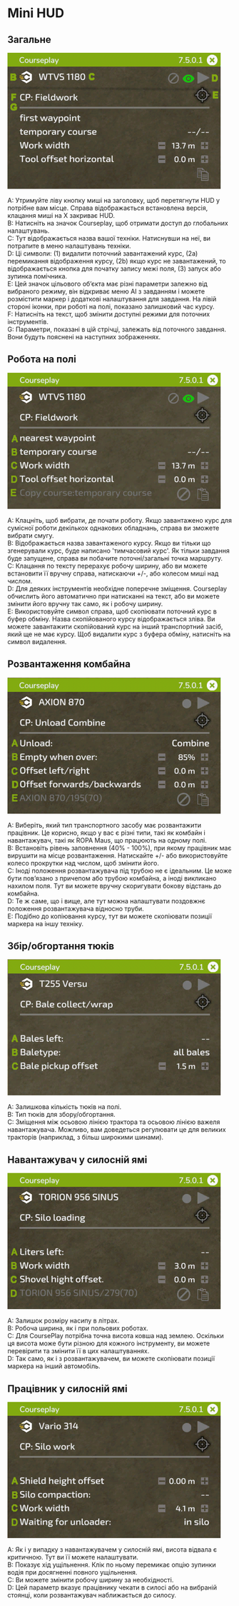 # Mini HUD
## Загальне

![Image](../assets/images/minihudhelp_general_0_0_478_305.png)

  
A: Утримуйте ліву кнопку миші на заголовку, щоб перетягнути HUD у потрібне вам місце. Справа відображається встановлена версія, клацання миші на Х закриває HUD.  
B: Натисніть на значок Courseplay, щоб отримати доступ до глобальних налаштувань.  
C: Тут відображається назва вашої техніки. Натиснувши на неї, ви потрапите в меню налаштувань техніки.  
D: Ці символи: (1) видалити поточний завантажений курс, (2a) перемикання відображення курсу, (2b) якщо курс не завантажений, то відображається кнопка для початку запису межі поля, (3) запуск або зупинка помічника.  
E: Цей значок цільового об’єкта має різні параметри залежно від вибраного режиму, він відкриває меню AI з завданням і можете розмістити маркер і додаткові налаштування для завдання. На лівій стороні іконки, при роботі на полі, показано залишковий час курсу.  
F: Натисніть на текст, щоб змінити доступні режими для поточних інструментів.  
G: Параметри, показані в цій стрічці, залежать від поточного завдання. Вони будуть пояснені на наступних зображеннях.  



## Робота на полі

![Image](../assets/images/minihudhelp_fieldwork_0_0_478_305.png)

  
A: Клацніть, щоб вибрати, де почати роботу. Якщо завантажено курс для сумісної роботи декількох однакових обладнань, справа ви зможете вибрати смугу.  
B: Відображається назва завантаженого курсу. Якщо ви тільки що згенерували курс, буде написано 'тимчасовий курс'. Як тільки завдання буде запущене, справа ви побачите поточні/загальні точка маршруту.  
C: Клацання по тексту перерахує робочу ширину, або ви можете встановити її вручну справа, натискаючи +/-, або колесом миші над числом.  
D: Для деяких інструментів необхідне поперечне зміщення. Courseplay обчислить його автоматично при натисканні на текст, або ви можете змінити його вручну так само, як і робочу ширину.  
E: Використовуйте символ справа, щоб скопіювати поточний курс в буфер обміну. Назва скопійованого курсу відображається зліва. Ви можете завантажити скопійований курс на інший транспортний засіб, який ще не має курсу. Щоб видалити курс з буфера обміну, натисніть на символ видалення.  



## Розвантаження комбайна

![Image](../assets/images/minihudhelp_combineunload_0_0_478_305.png)

  
A: Виберіть, який тип транспортного засобу має розвантажити працівник. Це корисно, якщо у вас є різні типи, такі як комбайн і навантажувач, такі як ROPA Maus, що працюють на одному полі.  
B: Встановіть рівень заповнення (40% - 100%), при якому працівник має вирушити на місце розвантаження. Натискайте +/- або використовуйте колесо прокрутки над числом, щоб змінити його.  
C: Іноді положення розвантажувача під трубою не є ідеальним. Це може бути пов’язано з причепом або трубою комбайна, а іноді викликано нахилом поля. Тут ви можете вручну скоригувати бокову відстань до комбайна.  
D: Те ж саме, що і вище, але тут можна налаштувати поздовжнє положення розвантажувача відносно труби.  
E: Подібно до копіювання курсу, тут ви можете скопіювати позиції маркера на іншу техніку.  



## Збір/обгортання тюків

![Image](../assets/images/minihudhelp_balecollect_0_0_478_305.png)

  
A: Залишкова кількість тюків на полі.  
B: Тип тюків для збору/обгортання.  
C: Зміщення між осьовою лінією трактора та осьовою лінією важеля навантажувача. Можливо, вам доведеться регулювати це для великих тракторів (наприклад, з більш широкими шинами).  



## Навантажувач у силосній ямі

![Image](../assets/images/minihudhelp_siloloader_0_0_478_305.png)

  
A: Залишок розміру насипу в літрах.  
B: Робоча ширина, як і при польових роботах.  
C: Для CoursePlay потрібна точна висота ковша над землею. Оскільки ця висота може бути різною для кожного інструменту, ви можете перевірити та змінити її в цих налаштуваннях.  
D: Так само, як і з розвантажувачем, ви можете скопіювати позиції маркера на інший автомобіль.  



## Працівник у силосній ямі

![Image](../assets/images/minihudhelp_siloworker_0_0_478_305.png)

  
A: Як і у випадку з навантажувачем у силосній ямі, висота відвала є критичною. Тут ви її можете налаштувати.  
B: Показує хід ущільнення. Клік по ньому перемикає опцію зупинки водія при досягненні повного ущільнення.  
C: Ви можете змінити робочу ширину за необхідності.  
D: Цей параметр вказує працівнику чекати в силосі або на вибраній стоянці, коли розвантажувач наближається до силосу.  


